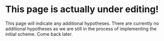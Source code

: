 # This page is actually under editing!
This page will indicate any additional hypotheses. There are currently no additional hypotheses as we are still in the process of implementing the initial scheme. Come back later.
